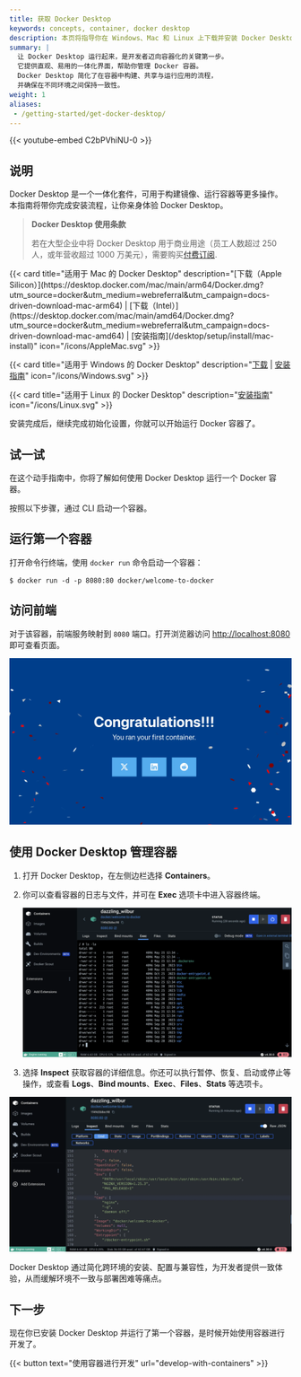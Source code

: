 ```yaml
---
title: 获取 Docker Desktop 
keywords: concepts, container, docker desktop
description: 本页将指导你在 Windows、Mac 和 Linux 上下载并安装 Docker Desktop。
summary: |
  让 Docker Desktop 运行起来，是开发者迈向容器化的关键第一步。
  它提供直观、易用的一体化界面，帮助你管理 Docker 容器。
  Docker Desktop 简化了在容器中构建、共享与运行应用的流程，
  并确保在不同环境之间保持一致性。
weight: 1
aliases:
 - /getting-started/get-docker-desktop/
---
```


{{< youtube-embed C2bPVhiNU-0 >}}

## 说明

Docker Desktop 是一个一体化套件，可用于构建镜像、运行容器等更多操作。
本指南将带你完成安装流程，让你亲身体验 Docker Desktop。


> **Docker Desktop 使用条款**
>
> 若在大型企业中将 Docker Desktop 用于商业用途（员工人数超过 250 人，或年营收超过 1000 万美元），需要购买[付费订阅](https://www.docker.com/pricing/?_gl=1*1nyypal*_ga*MTYxMTUxMzkzOS4xNjgzNTM0MTcw*_ga_XJWPQMJYHQ*MTcxNjk4MzU4Mi4xMjE2LjEuMTcxNjk4MzkzNS4xNy4wLjA.).

<div class="not-prose">
{{< card
  title="适用于 Mac 的 Docker Desktop"
  description="[下载（Apple Silicon）](https://desktop.docker.com/mac/main/arm64/Docker.dmg?utm_source=docker&utm_medium=webreferral&utm_campaign=docs-driven-download-mac-arm64) | [下载（Intel）](https://desktop.docker.com/mac/main/amd64/Docker.dmg?utm_source=docker&utm_medium=webreferral&utm_campaign=docs-driven-download-mac-amd64) | [安装指南](/desktop/setup/install/mac-install)"
  icon="/icons/AppleMac.svg" >}}

{{< card
  title="适用于 Windows 的 Docker Desktop"
  description="[下载](https://desktop.docker.com/win/main/amd64/Docker%20Desktop%20Installer.exe?utm_source=docker&utm_medium=webreferral&utm_campaign=docs-driven-download-windows) | [安装指南](/desktop/setup/install/windows-install)"
  icon="/icons/Windows.svg" >}}

{{< card
  title="适用于 Linux 的 Docker Desktop"
  description="[安装指南](/desktop/setup/install/linux/)"
  icon="/icons/Linux.svg" >}}
</div>

安装完成后，继续完成初始化设置，你就可以开始运行 Docker 容器了。

## 试一试

在这个动手指南中，你将了解如何使用 Docker Desktop 运行一个 Docker 容器。

按照以下步骤，通过 CLI 启动一个容器。


## 运行第一个容器

打开命令行终端，使用 `docker run` 命令启动一个容器：



```console
$ docker run -d -p 8080:80 docker/welcome-to-docker
```

## 访问前端

对于该容器，前端服务映射到 `8080` 端口。打开浏览器访问 [http://localhost:8080](http://localhost:8080) 即可查看页面。





![来自正在运行容器的 Nginx Web 服务器首页截图](../docker-concepts/the-basics/images/access-the-frontend.webp?border=true)

## 使用 Docker Desktop 管理容器


1. 打开 Docker Desktop，在左侧边栏选择 **Containers**。
2. 你可以查看容器的日志与文件，并可在 **Exec** 选项卡中进入容器终端。

   ![在 Docker Desktop 中进入正在运行容器终端的截图](images/exec-into-docker-container.webp?border=true)


3. 选择 **Inspect** 获取容器的详细信息。你还可以执行暂停、恢复、启动或停止等操作，或查看 **Logs**、**Bind mounts**、**Exec**、**Files**、**Stats** 等选项卡。

![在 Docker Desktop 中检查正在运行容器的截图](images/inspecting-container.webp?border=true)

Docker Desktop 通过简化跨环境的安装、配置与兼容性，为开发者提供一致体验，从而缓解环境不一致与部署困难等痛点。

## 下一步

现在你已安装 Docker Desktop 并运行了第一个容器，是时候开始使用容器进行开发了。

{{< button text="使用容器进行开发" url="develop-with-containers" >}}
